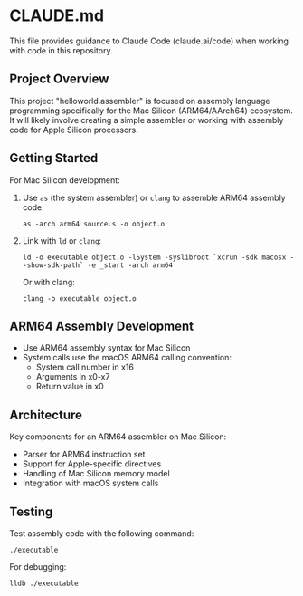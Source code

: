# CLAUDE.md

This file provides guidance to Claude Code (claude.ai/code) when working with code in this repository.

## Project Overview

This project "helloworld.assembler" is focused on assembly language programming specifically for the Mac Silicon (ARM64/AArch64) ecosystem. It will likely involve creating a simple assembler or working with assembly code for Apple Silicon processors.

## Getting Started

For Mac Silicon development:

1. Use `as` (the system assembler) or `clang` to assemble ARM64 assembly code:
   ```
   as -arch arm64 source.s -o object.o
   ```

2. Link with `ld` or `clang`:
   ```
   ld -o executable object.o -lSystem -syslibroot `xcrun -sdk macosx --show-sdk-path` -e _start -arch arm64
   ```
   
   Or with clang:
   ```
   clang -o executable object.o
   ```

## ARM64 Assembly Development

- Use ARM64 assembly syntax for Mac Silicon
- System calls use the macOS ARM64 calling convention:
  - System call number in x16
  - Arguments in x0-x7
  - Return value in x0

## Architecture

Key components for an ARM64 assembler on Mac Silicon:
- Parser for ARM64 instruction set
- Support for Apple-specific directives
- Handling of Mac Silicon memory model
- Integration with macOS system calls

## Testing

Test assembly code with the following command:
```
./executable
```

For debugging:
```
lldb ./executable
```